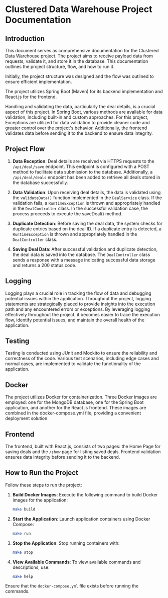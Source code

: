# Clustered Data Warehouse Project Documentation

## Introduction
This document serves as comprehensive documentation for the Clustered Data Warehouse project. The project aims to receive payload data from requests, validate it, and store it in the database. This documentation outlines the project structure, flow, and how to run it.

Initially, the project structure was designed and the flow was outlined to ensure efficient implementation.

The project utilizes Spring Boot (Maven) for its backend implementation and React.js for the frontend.

Handling and validating the data, particularly the deal details, is a crucial aspect of this project. In Spring Boot, various methods are available for data validation, including built-in and custom approaches. For this project, Exceptions are utilized for data validation to provide cleaner code and greater control over the project's behavior. Additionally, the frontend validates data before sending it to the backend to ensure data integrity.

## Project Flow
1. **Data Reception**: Deal details are received via HTTPS requests to the `/api/deal/save` endpoint. This endpoint is configured with a POST method to facilitate data submission to the database. Additionally, a `/api/deal/deals` endpoint has been added to retrieve all deals stored in the database successfully.

2. **Data Validation**: Upon receiving deal details, the data is validated using the `validateData()` function implemented in the `DealService` class. If the validation fails, a `RuntimeException` is thrown and appropriately handled in the `DealController` class. In the successful validation case, the process proceeds to execute the saveDeal() method.

3. **Duplicate Detection**: Before saving the deal data, the system checks for duplicate entries based on the deal ID. If a duplicate entry is detected, a `RuntimeException` is thrown and appropriately handled in the `DealController` class.

4. **Saving Deal Data**: After successful validation and duplicate detection, the deal data is saved into the database. The `DealController` class sends a response with a message indicating successful data storage and returns a 200 status code.

## Logging
Logging plays a crucial role in tracking the flow of data and debugging potential issues within the application. Throughout the project, logging statements are strategically placed to provide insights into the execution path and any encountered errors or exceptions. By leveraging logging effectively throughout the project, it becomes easier to trace the execution flow, identify potential issues, and maintain the overall health of the application.

## Testing
Testing is conducted using JUnit and Mockito to ensure the reliability and correctness of the code. Various test scenarios, including edge cases and normal cases, are implemented to validate the functionality of the application.

## Docker
The project utilizes Docker for containerization. Three Docker images are employed: one for the MongoDB database, one for the Spring Boot application, and another for the React.js frontend. These images are combined in the docker-compose.yml file, providing a convenient deployment solution.

## Frontend
The frontend, built with React.js, consists of two pages: the Home Page for saving deals and the `/show` page for listing saved deals. Frontend validation ensures data integrity before sending it to the backend.

## How to Run the Project
Follow these steps to run the project:

1. **Build Docker Images**: Execute the following command to build Docker images for the application:
    ```bash
    make build
    ```

2. **Start the Application**: Launch application containers using Docker Compose:
    ```bash
    make run
    ```

3. **Stop the Application**: Stop running containers with:
    ```bash
    make stop
    ```

4. **View Available Commands**: To view available commands and descriptions, use:
    ```bash
    make help
    ```

Ensure that the `docker-compose.yml` file exists before running the commands.

